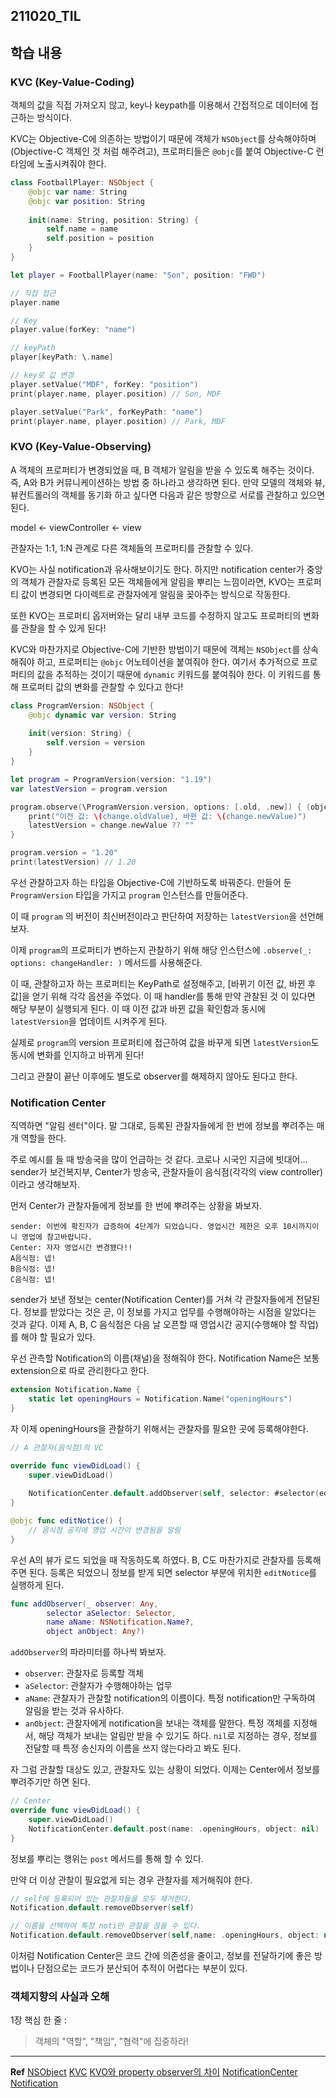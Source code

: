 ﻿## 211020_TIL

## 학습 내용 

### KVC (Key-Value-Coding)

객체의 값을 직접 가져오지 않고, key나 keypath를 이용해서 간접적으로 데이터에 접근하는 방식이다. 

KVC는 Objective-C에 의존하는 방법이기 때문에 객체가 `NSObject`를 상속해야하며(Objective-C 객체인 것 처럼 해주려고), 프로퍼티들은 `@objc`를 붙여 Objective-C 런타임에 노출시켜줘야 한다. 

```swift
class FootballPlayer: NSObject {
    @objc var name: String
    @objc var position: String
    
    init(name: String, position: String) {
        self.name = name
        self.position = position
    }
}

let player = FootballPlayer(name: "Son", position: "FWD")

// 직접 접근
player.name

// Key
player.value(forKey: "name")

// keyPath
player[keyPath: \.name]

// key로 값 변경
player.setValue("MDF", forKey: "position")
print(player.name, player.position) // Son, MDF

player.setValue("Park", forKeyPath: "name")
print(player.name, player.position) // Park, MDF
```


### KVO (Key-Value-Observing)

A 객체의 프로퍼티가 변경되었을 때, B 객체가 알림을 받을 수 있도록 해주는 것이다. 즉, A와 B가 커뮤니케이션하는 방법 중 하나라고 생각하면 된다. 만약 모델의 객체와 뷰, 뷰컨트롤러의 객체를 동기화 하고 싶다면 다음과 같은 방향으로 서로를 관찰하고 있으면 된다. 

model <- viewController <- view 

관찰자는 1:1, 1:N 관계로 다른 객체들의 프로퍼티를 관찰할 수 있다. 

KVO는 사실 notification과 유사해보이기도 한다. 하지만 notification center가 중앙의 객체가 관찰자로 등록된 모든 객체들에게 알림을 뿌리는 느낌이라면, KVO는 프로퍼티 값이 변경되면 다이렉트로 관찰자에게 알림을 꽂아주는 방식으로 작동한다. 

또한 KVO는 프로퍼티 옵저버와는 달리 내부 코드를 수정하지 않고도 프로퍼티의 변화를 관찰을 할 수 있게 된다!

KVC와 마찬가지로 Objective-C에 기반한 방법이기 때문에 객체는 `NSObject`를 상속해줘야 하고, 프로퍼티는 `@objc` 어노테이션을 붙여줘야 한다. 여기서 추가적으로 프로퍼티의 값을 추적하는 것이기 때문에 `dynamic` 키워드를 붙여줘야 한다. 이 키워드를 통해 프로퍼티 값의 변화를 관찰할 수 있다고 한다!

```swift
class ProgramVersion: NSObject {
    @objc dynamic var version: String
    
    init(version: String) {
        self.version = version
    }
}

let program = ProgramVersion(version: "1.19")
var latestVersion = program.version

program.observe(\ProgramVersion.version, options: [.old, .new]) { (object, change) in
    print("이전 값: \(change.oldValue), 바뀐 값: \(change.newValue)")
    latestVersion = change.newValue ?? ""
}

program.version = "1.20"
print(latestVersion) // 1.20
```

우선 관찰하고자 하는 타입을 Objective-C에 기반하도록 바꿔준다. 만들어 둔 `ProgramVersion` 타입을 가지고 `program` 인스턴스를 만들어준다. 

이 때 `program` 의 버전이 최신버전이라고 판단하여 저장하는 `latestVersion`을 선언해보자. 

이제 `program`의 프로퍼티가 변하는지 관찰하기 위해 해당 인스턴스에 `.observe(_: options: changeHandler: )` 메서드를 사용해준다. 

이 때, 관찰하고자 하는 프로퍼티는 KeyPath로 설정해주고, [바뀌기 이전 값, 바뀐 후 값]을 얻기 위해 각각 옵션을 주었다. 이 때 handler를 통해 만약 관찰된 것 이 있다면 해당 부분이 실행되게 된다. 이 때 이전 값과 바뀐 값을 확인함과 동시에 `latestVersion`을 업데이트 시켜주게 된다. 

실제로 `program`의 version 프로퍼티에 접근하여 값을 바꾸게 되면 `latestVersion`도 동시에 변화를 인지하고 바뀌게 된다! 

그리고 관찰이 끝난 이후에도 별도로 observer를 해제하지 않아도 된다고 한다. 

### Notification Center

직역하면 "알림 센터"이다. 말 그대로, 등록된 관찰자들에게 한 번에 정보를 뿌려주는 매개 역할을 한다. 

주로 예시를 들 때 방송국을 많이 언급하는 것 같다. 
코로나 시국인 지금에 빗대어... sender가 보건복지부, Center가 방송국, 관찰자들이 음식점(각각의 view controller)이라고 생각해보자. 

먼저 Center가 관찰자들에게 정보를 한 번에 뿌려주는 상황을 봐보자.
```
sender: 이번에 확진자가 급증하여 4단계가 되었습니다. 영업시간 제한은 오후 10시까지이니 영업에 참고바랍니다. 
Center: 자자 영업시간 변경됐다!!
A음식점: 넵!
B음식점: 넵!
C음식점: 넵!
```

sender가 보낸 정보는 center(Notification Center)를 거쳐 각 관찰자들에게 전달된다. 정보를 받았다는 것은 곧, 이 정보를 가지고 업무를 수행해야하는 시점을 알았다는 것과 같다. 이제 A, B, C 음식점은 다음 날 오픈할 때 영업시간 공지(수행해야 할 작업)를 해야 할 필요가 있다.  

우선 관측할 Notification의 이름(채널)을 정해줘야 한다. 
Notification Name은 보통 extension으로 따로 관리한다고 한다. 

```swift
extension Notification.Name {
	static let openingHours = Notification.Name("openingHours")
}
```

자 이제 openingHours을 관찰하기 위해서는 관찰자를 필요한 곳에 등록해야한다. 

```swift
// A 관찰자(음식점)의 VC

override func viewDidLoad() {
	super.viewDidLoad()
	
	NotificationCenter.default.addObserver(self, selector: #selector(editNotice), name: .openingHours, object: nil)
}

@objc func editNotice() {
	// 음식점 공지에 영업 시간이 변경됨을 알림
}
```
우선 A의 뷰가 로드 되었을 때 작동하도록 하였다. B, C도 마찬가지로 관찰자를 등록해주면 된다. 등록은 되었으니 정보를 받게 되면 selector 부분에 위치한 `editNotice`를 실행하게 된다. 

```swift
func addObserver(_ observer: Any, 
        selector aSelector: Selector, 
        name aName: NSNotification.Name?, 
        object anObject: Any?)

```

`addObserver`의 파라미터를 하나씩 봐보자.

- `observer`: 관찰자로 등록할 객체
- `aSelector`: 관찰자가 수행해야하는 업무
- `aName`: 관찰자가 관찰할 notification의 이름이다. 특정 notification만 구독하여 알림을 받는 것과 유사하다. 
- `anObject`: 관찰자에게 notification을 보내는 객체를 말한다. 특정 객체를 지정해서, 해당 객체가 보내는 알림만 받을 수 있기도 하다. `nil`로 지정하는 경우, 정보를 전달할 때 특정 송신자의 이름을 쓰지 않는다라고 봐도 된다.

자 그럼 관찰할 대상도 있고, 관찰자도 있는 상황이 되었다. 이제는 Center에서 정보를 뿌려주기만 하면 된다.

```swift
// Center
override func viewDidLoad() {
	super.viewDidLoad()
	NotificationCenter.default.post(name: .openingHours, object: nil)
}
```

정보를 뿌리는 행위는 `post` 메서드를 통해 할 수 있다. 

만약 더 이상 관찰이 필요없게 되는 경우 관찰자를 제거해줘야 한다. 

```swift
// self에 등록되어 있는 관찰자들을 모두 제거한다.
Notification.default.removeObserver(self)

// 이름을 선택하여 특정 noti만 관찰을 끊을 수 있다. 
Notification.default.removeObserver(self,name: .openingHours, object: nil)

```

이처럼 Notification Center은 코드 간에 의존성을 줄이고, 정보를 전달하기에 좋은 방법이나 단점으로는 코드가 분산되어 추적이 어렵다는 부분이 있다. 

### 객체지향의 사실과 오해 

1장 핵심 한 줄 : 
> 객체의 "역할", "책임", "협력"에 집중하라!

---
**Ref**
[NSObject](https://developer.apple.com/documentation/objectivec/nsobject)
[KVC](https://jcsoohwancho.github.io/2019-11-28-Key-Value-Coding(KVC)/)
[KVO와 property observer의 차이](https://yagom.net/forums/topic/kvo%EC%99%80-willset-didset/#post-4749)
[NotificationCenter](https://developer.apple.com/documentation/foundation/notificationcenter)
[Notification](https://leechamin.tistory.com/505)



